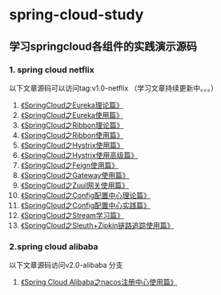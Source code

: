 # spring-cloud-study
学习springcloud各组件的实践演示源码
---
### 1. spring cloud netflix
以下文章源码可以访问tag:v1.0-netflix
（学习文章持续更新中。。。）
 1. [《SpringCloud之Eureka理论篇》](https://blog.csdn.net/yuanshangshenghuo/article/details/106966840)
 2. [《SpringCloud之Eureka使用篇》](https://blog.csdn.net/yuanshangshenghuo/article/details/106962926)
 3. [《SpringCloud之Ribbon理论篇》](https://blog.csdn.net/yuanshangshenghuo/article/details/107041951)
 4. [《SpringCloud之Ribbon使用篇》](https://blog.csdn.net/yuanshangshenghuo/article/details/106975354)
 5. [《SpringCloud之Hystrix使用篇》](https://blog.csdn.net/yuanshangshenghuo/article/details/106986372)
 6. [《SpringCloud之Hystrix使用高级篇》](https://blog.csdn.net/yuanshangshenghuo/article/details/107058274)
 7. [《SpringCloud之Feign使用篇》](https://blog.csdn.net/yuanshangshenghuo/article/details/107073918)
 8. [《SpringCloud之Gateway使用篇》](https://blog.csdn.net/yuanshangshenghuo/article/details/107101640)
 9. [《SpringCloud之Zuul网关使用篇》](https://blog.csdn.net/yuanshangshenghuo/article/details/107289572)
 10. [《SpringCloud之Config配置中心理论篇》](https://blog.csdn.net/yuanshangshenghuo/article/details/107348669) 
 11. [《SpringCloud之Config配置中心实践篇》](https://blog.csdn.net/yuanshangshenghuo/article/details/107353311)
 12. [《SpringCloud之Stream学习篇》](https://blog.csdn.net/yuanshangshenghuo/article/details/107234048)
 13. [《SpringCloud之Sleuth+Zipkin链路追踪使用篇》](https://blog.csdn.net/yuanshangshenghuo/article/details/107282298)
 ### 2.spring cloud alibaba  
 以下文章源码访问v2.0-alibaba 分支
 1. [《Spring Cloud Alibaba之nacos注册中心使用篇》](https://blog.csdn.net/yuanshangshenghuo/article/details/107500755)
 